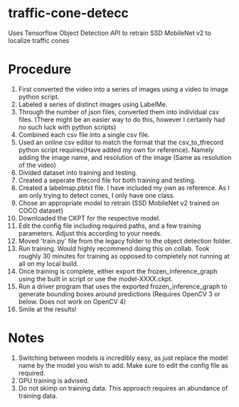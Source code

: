 # traffic-cone-detecc
Uses Tensorflow Object Detection API to retrain SSD MobileNet v2 to localize traffic cones

# Procedure
1. First converted the video into a series of images using a video to image python script. 
2. Labeled a series of distinct images using LabelMe.
3. Through the number of json files, converted them into individual csv files. (There might be an easier way to do this, however I certainly had no such luck with python scripts)
4. Combined each csv file into a single csv file.
5. Used an online csv editor to match the format that the csv_to_tfrecord python script requires(Have added my own for reference). Namely adding the image name, and resolution of the image (Same as resolution of the video)
6. Divided dataset into training and testing.
7. Created a seperate tfrecord file for both training and testing.
8. Created a labelmap.pbtxt file. I have included my own as reference. As I am only trying to detect cones, I only have one class.
8. Chose an appropriate model to retrain (SSD MobileNet v2 trained on COCO dataset)
9. Downloaded the CKPT for the respective model.
10. Edit the config file including required paths, and a few training parameters. Adjust this according to your needs.
11. Moved 'train.py' file from the legacy folder to the object detection folder.
12. Run training. Would highly recommend doing this on collab. Took roughly 30 minutes for training as opposed to completely not running at all on my local build.
13. Once training is complete, either export the frozen_inference_graph using the built in script or use the model-XXXX.ckpt. 
14. Run a driver program that uses the exported frozen_inference_graph to generate bounding boxes around predictions (Requires OpenCV 3 or below. Does not work on OpenCV 4)
15. Smile at the results!

# Notes
1. Switching between models is incredibly easy, as just replace the model name by the model you wish to add. Make sure to edit the config file as required.
2. GPU training is advised.
3. Do not skimp on training data. This approach requires an abundance of training data.
